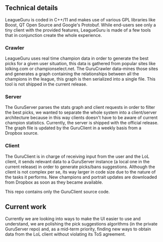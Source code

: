 ## Technical details
LeagueGuru is coded in C++/11 and makes use of various GPL libraries like Boost, QT Open Source and Google's Protobuf. While end-users see only a tiny client with the provided features, LeagueGuru is made of a few tools that in conjunction create the whole experience. 

### Crawler
LeagueGuru uses real time champion data in order to generate the best picks for a given user situation, this data is gathered from popular sites like lolking.com or championselect.net. The GuruCrawler data-mines those sites and generates a graph containing the relationships between all the champions in the league, this graph is then serialized into a single file. This tool is not shipped in the current release.

### Server
The GuruServer parses the stats graph and client requests in order to filter the best picks, we wanted to separate the whole system into a client/server architecture because in this way clients doesn't have to be aware of current champion statistics. Currently, the server is shipped with the official release. The graph file is updated by the GuruClient in a weekly basis from a Dropbox source.

### Client
The GuruClient is in charge of receiving input from the user and the LoL client, it sends relevant data to a GuruServer instance (a local one in the current release) in order to generate picks/bans suggestions. Although the client is not complex per se, its way larger in code size due to the nature of the tasks it performs. New champions and portrait updates are downloaded from Dropbox as soon as they became available.

This repo contains only the GuruClient source code.

## Current work
Currently we are looking into ways to make the UI easier to use and understand, we are polishing the pick suggestions algorithms (in the private GuruServer repo) and, as a mid-term priority, finding new ways to obtain data from the LoL client without violating its ToS agreement.
